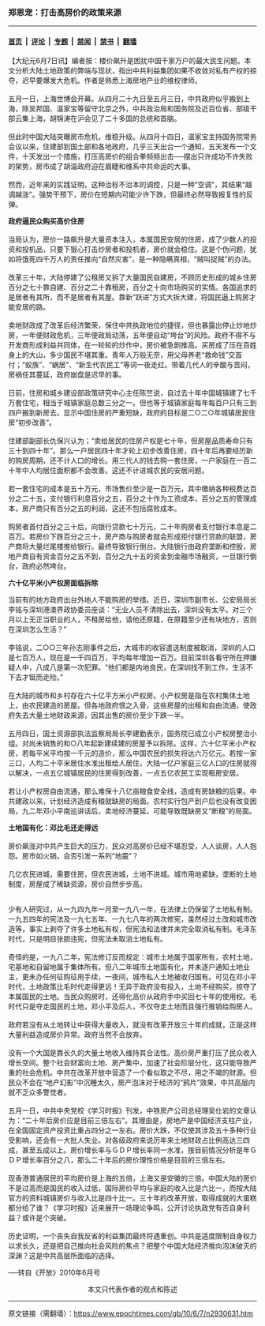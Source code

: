 ### 郑恩宠：打击高房价的政策来源

---

#### [首页](../../../..?n2930631) &nbsp;|&nbsp; [评论](../../../../../epoch-comment?n2930631) &nbsp;|&nbsp; [专题](../../../../../epoch-special?n2930631) &nbsp;|&nbsp; [禁闻](../../../../../epoch-news?n2930631) &nbsp;|&nbsp; [禁书](../../../../../books?n2930631) &nbsp;|&nbsp; [翻墙](https://github.com/gfw-breaker/nogfw/blob/master/README.md?n2930631)


<div class="post_content" id="artbody" itemprop="articleBody">
 <!-- article content begin -->
 <p>
  【大纪元6月7日讯】编者按：楼价飙升是困扰中国千家万户的最大民生问题。本文分析大陆土地政策的弊端与现状，指出中共利益集团如果不收敛对私有产权的掠夺，迟早要爆发大危机。作者是熟悉上海房地产业的维权律师。
  <br/>
  <br/>
  五月一日，上海世博会开幕。从四月二十九日至五月三日，中共政府似乎搬到上海，除吴邦国、温家宝等留守北京之外，中共政治局和国务院及近百位省、部级干部云集上海，胡锦涛在沪会见了二十多国的总统和首脑。
  <br/>
  <br/>
  但此时中国大陆突曝房市危机，维稳升级。从四月十四日，温家宝主持国务院常务会议以来，住建部到国土部和各地政府，几乎三天出台一个通知，五天发布一个文件，十天发出一个措施，打压高房价的组合拳频频出击──摆出只许成功不许失败的架势，房市成了胡温政府迫在眉睫和维系中共命运的大事。
  <br/>
  <br/>
  然而，近年来的实践证明，这种治标不治本的调控，只是一种“空调”，其结果“越调越涨”。强势干预下，房价在短期内可能少许下跌，但最终必然导致报复性的反弹。
 </p>
 <p>
  <b>
   政府逼民众购买高价住房
  </b>
  <br/>
  <br/>
  当局认为，房价一路飙升是大量资本注入，本属国民安居的住房，成了少数人的投资和投机品，只要下狠心打击炒房者和投机者，房价就会稳住。这是个伪问题，犹如将饿死四千万人的责任推向“自然灾害”，是一种隐瞒真相，“贼叫捉贼”的办法。
  <br/>
  <br/>
  改革三十年，大陆停建了公租房又拆了大量国民自建房，不顾历史形成的城乡住房百分之七十靠自建、百分之二十靠租房，百分之十向市场购买的实情。各国追求的是居者有其所，而不是居者有其屋。靠新“跃进”方式大拆大建，将国民逼上购房才能安居的路。
  <br/>
  <br/>
  卖地财政成了改革后经济繁荣，保住中共执政地位的捷径，但也暴露出停止炒地炒房，一年便财政危机，三年便政局动荡，五年便自动“垮台”的风险。政府不得不与开发商形成利益共同体，在一轮轮的炒作中，房价被急剧推高。买房成了压在百姓身上的大山，多少国民不堪其重。青年人万般无奈，用父母养老“救命钱”交首付；“蚁族”、“蜗居”、“新生代农民工”等词一夜走红。带着几代人的辛酸与苦闷，房祸任其蔓延，政府崩盘是迟早的事。
  <br/>
  <br/>
  日前，住房和城乡建设部政策研究中心主任陈竺说，自过去十年中国城镇建了七千万套住宅，相当于城镇家庭总数三分之一。但也等于城镇家庭每年每百户只有三到四户搬到新房去。显示中国住房的严重短缺，政府的目标是二○二○年城镇居民住房“初步改善”。
  <br/>
  <br/>
  住建部副部长仇保兴认为；“卖给居民的住房产权是七十年，但房屋品质寿命只有三十到四十年”。那么一户居民四十年才轮上初步改善住房，四十年后再要经历新的购房周期，还不计人口的增长。用三代人的钱去购一套住房，一户家庭在一百二十年中人均居住面积都不会改善。这还不计进城农民的安居问题。
  <br/>
  <br/>
  若一套住宅的成本是五十万元，市场售价至少是一百万元，其中缴纳各种税费达百分之二十五，支付银行利息百分之五，百分之十作为工资成本，百分之五的管理成本，房产商只有百分之五的利润，这还不包括腐败成本。
  <br/>
  <br/>
  购房者首付百分之三十后，向银行贷款七十万元，二十年购房者支付银行本息是二百万。若房价下跌百分之三十，房产商与购房者就会形成拒付银行贷款的联盟，房产商将大量烂尾楼推给银行。最终导致银行倒台。大陆银行由政府垄断和控股，房地产商自有资金百分之五不到，百分之九十五的资金到金融市场融资，一旦银行倒台，政府必然垮台。
 </p>
 <p>
  <b>
   六十亿平米小产权房面临拆除
  </b>
 </p>
 <p>
  当前有的地方政府出台外地人不能购房的举措。近日，深圳市副市长、公安局局长李铭与深圳港澳界政协委员座谈：“无业人员不清除出去，深圳没有太平。对三个月以上无正当职业的人，不租房给他，请他还原籍，在原籍至少还有块地方，否则在深圳怎么生活？”
  <br/>
  <br/>
  李铭说，二○○三年孙志刚事件之后，大城市的收容遣送制度被取消，深圳的人口是七百万人，现在是一千四百万，平均每年增加一百万。目前深圳各看守所在押嫌疑人中，八成八是第一次犯罪。“他们都是内地良民，在深圳找不到工作，生活不下去才铤而走险。”
  <br/>
  <br/>
  在大陆的城市和乡村存在六十亿平方米小产权房。小产权房是指在农村集体土地上，由农民建造的房屋。但各地政府恨之入骨，这些房屋的出租和自由流通，使政府失去大量土地财政来源，因其出售的房价至少下跌一半。
  <br/>
  <br/>
  五月四日，国土资源部执法监察局局长李建勤表示，国务院已成立小产权房整治小组。对尚未销售的和○八年起新建续建的房屋予以拆除。这样，六十亿平米小产权房，若每平米平均按一千元的造价，那么中国农民的损失将达六万亿元。若按一家三口，人均二十平米居住水准出租给人居住，大陆一亿户家庭三亿人口的住房就得以解决，一点五亿城镇居民的住房得到改善，一点五亿农民工实现租房安居。
  <br/>
  <br/>
  若让小产权房自由流通，那么难保十八亿亩粮食安全线，造成有房缺粮的后果。中共建政以来，计划经济造成有粮就缺房的局面。农村实行包产到户后也没有改变困局，九二年邓小平南巡讲话后，卖地经济蔓延，可能导致既缺房又“断粮”的局面。
 </p>
 <p>
  <b>
   土地国有化：邓比毛还走得远
  </b>
  <br/>
  <br/>
  房价飙涨对中共产生巨大的压力，民众对高房价已经不堪忍受，人人谈房，人人抱怨。房市如火锅，会否引发一系列“地震”？
  <br/>
  <br/>
  几亿农民进城，需要住房，但农民进城，土地不进城。城市用地紧缺，垄断的土地制度，房屋成了稀缺资源，房价自然步步高。
 </p>
 <p>
  <br/>
  少有人研究过，从一九四九年一月至一九八一年，在法律上仍保留了土地私有制。一九五四年的宪法及一九七五年、一九七八年的两次修宪，虽然经过土改和城市改造等，事实上剥夺了许多土地私有权，但宪法和法律并未完全取消私有制。毛泽东时代，只是明目张胆违宪，但宪法未取消土地私有。
  <br/>
  <br/>
  奇怪的是，一九八二年，宪法修订反而规定：城市土地属于国家所有，农村土地，宅基地和自留地属于集体所有。但八二年城市土地国有化，并未逐户通知土地业主，更未办任何征购征用手续，一夜间，城市私人土地被收归国有。可见在邓小平时代，土地政策比毛时代走得更远！无异于政府没有投入，土地不经购买，掠夺了本属国民的土地。当民众购房时，还得化高价从政府手中买回七十年的使用权。毛时代只是夺走国民的土地，邓小平及后人，不仅夺走土地而且强行推销给购房人。
  <br/>
  <br/>
  政府若没有从土地转让中获得大量收入，就没有改革开放三十年的成就，正是这样大量利益造成房价异常。政府当然不会放弃。
  <br/>
  <br/>
  没有一个大国是靠长久的大量土地收入维持其合法性。高价房严重打压了民众收入增长空间。整个社会财富向土地、房产集中，加速了社会阶层分化，这只能导致严重的社会危机。中共在改革开放中营造了一个看似取之不尽，用之不竭的财源。但民众不会在“地产幻影”中沉睡太久，房产泡沫对于经济的“鸦片”效果，中共高层内就不乏众多警觉者。
  <br/>
  <br/>
  五月一日，中共中央党校《学习时报》刊发，中铁房产公司总经理吴仕岩的文章认为：“二十年后房价应是目前三倍左右”。其理由是，房地产是中国经济支柱产业，在全国固定资产投资比重占四分之一左右。房价大跌，不仅使其涉及五十多种行业受影响，还会有一大批人失业。对各级政府来说历年来土地财政占比例高达三四成，甚至五成以上。房价增长率与ＧＤＰ增长率同一水准，按目前情况分析是年ＧＤＰ增长率百分之八，那么二十年后的房价理性价格是目前的三倍左右。
  <br/>
  <br/>
  现香港普通居民的平均房价是上海的五倍，上海又是安徽的三倍。中国大陆的房价不是过高而是国民的收入过低，国际房价平均与家庭的收入比是六比一，而按大陆官方的资料城镇房价与收入比是四十比一。三十年的改革开放，取得成就的大蛋糕都分给了谁？《学习时报》近来展开一场理论争鸣，公开讨论执政党有否自身利益？或许是个突破。
  <br/>
  <br/>
  历史证明，一个丧失自我反省的利益集团最终将遇重创。中共是适度限制自身权力以求长久，还是把自己推向社会风险的焦点？把整个中国大陆经济推向泡沫破灭的深渊？这是中共高层所面临的选择。
 </p>
 <p>
  ──转自《开放》2010年6月号
  <font color="#ffffff">
   (http://www.dajiyuan.com)
  </font>
  <br/>
  <center>
   <font class="GY13">
    本文只代表作者的观点和陈述
   </font>
  </center>
 </p>
 <!-- article content end -->
 <div id="below_article_ad">
 </div>
</div>


---

原文链接（需翻墙）：https://www.epochtimes.com/gb/10/6/7/n2930631.htm